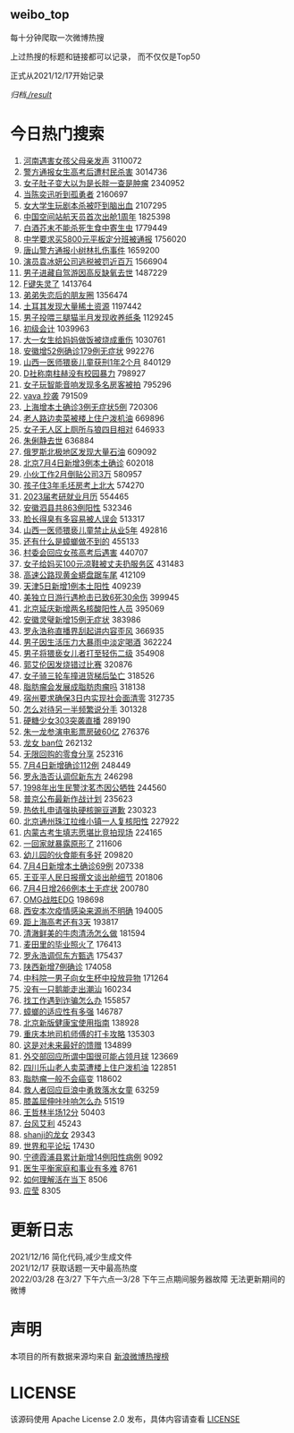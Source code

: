 weibo_top  
---
每十分钟爬取一次微博热搜  

上过热搜的标题和链接都可以记录， 而不仅仅是Top50

正式从2021/12/17开始记录  

*归档[./result](./result/)*

# 今日热门搜索  
1. [河南遇害女孩父母亲发声](https://s.weibo.com//weibo?q=%23%E6%B2%B3%E5%8D%97%E9%81%87%E5%AE%B3%E5%A5%B3%E5%AD%A9%E7%88%B6%E6%AF%8D%E4%BA%B2%E5%8F%91%E5%A3%B0%23&Refer=top) 3110072
2. [警方通报女生高考后遭村民杀害](https://s.weibo.com//weibo?q=%23%E8%AD%A6%E6%96%B9%E9%80%9A%E6%8A%A5%E5%A5%B3%E7%94%9F%E9%AB%98%E8%80%83%E5%90%8E%E9%81%AD%E6%9D%91%E6%B0%91%E6%9D%80%E5%AE%B3%23&Refer=top) 3014736
3. [女子肚子变大以为是长胖一查是肿瘤](https://s.weibo.com//weibo?q=%23%E5%A5%B3%E5%AD%90%E8%82%9A%E5%AD%90%E5%8F%98%E5%A4%A7%E4%BB%A5%E4%B8%BA%E6%98%AF%E9%95%BF%E8%83%96%E4%B8%80%E6%9F%A5%E6%98%AF%E8%82%BF%E7%98%A4%23&Refer=top) 2340952
4. [当陈奕迅听到孤勇者](https://s.weibo.com//weibo?q=%23%E5%BD%93%E9%99%88%E5%A5%95%E8%BF%85%E5%90%AC%E5%88%B0%E5%AD%A4%E5%8B%87%E8%80%85%23&Refer=top) 2160697
5. [女大学生玩剧本杀被吓到脑出血](https://s.weibo.com//weibo?q=%23%E5%A5%B3%E5%A4%A7%E5%AD%A6%E7%94%9F%E7%8E%A9%E5%89%A7%E6%9C%AC%E6%9D%80%E8%A2%AB%E5%90%93%E5%88%B0%E8%84%91%E5%87%BA%E8%A1%80%23&Refer=top) 2107295
6. [中国空间站航天员首次出舱1周年](https://s.weibo.com//weibo?q=%23%E4%B8%AD%E5%9B%BD%E7%A9%BA%E9%97%B4%E7%AB%99%E8%88%AA%E5%A4%A9%E5%91%98%E9%A6%96%E6%AC%A1%E5%87%BA%E8%88%B11%E5%91%A8%E5%B9%B4%23&Refer=top) 1825398
7. [白酒芥末不能杀死生食中寄生虫](https://s.weibo.com//weibo?q=%23%E7%99%BD%E9%85%92%E8%8A%A5%E6%9C%AB%E4%B8%8D%E8%83%BD%E6%9D%80%E6%AD%BB%E7%94%9F%E9%A3%9F%E4%B8%AD%E5%AF%84%E7%94%9F%E8%99%AB%23&Refer=top) 1779449
8. [中学要求买5800元平板定分班被通报](https://s.weibo.com//weibo?q=%23%E4%B8%AD%E5%AD%A6%E8%A6%81%E6%B1%82%E4%B9%B05800%E5%85%83%E5%B9%B3%E6%9D%BF%E5%AE%9A%E5%88%86%E7%8F%AD%E8%A2%AB%E9%80%9A%E6%8A%A5%23&Refer=top) 1756020
9. [唐山警方通报小树林扎伤事件](https://s.weibo.com//weibo?q=%23%E5%94%90%E5%B1%B1%E8%AD%A6%E6%96%B9%E9%80%9A%E6%8A%A5%E5%B0%8F%E6%A0%91%E6%9E%97%E6%89%8E%E4%BC%A4%E4%BA%8B%E4%BB%B6%23&Refer=top) 1659200
10. [演员袁冰妍公司逃税被罚近百万](https://s.weibo.com//weibo?q=%23%E6%BC%94%E5%91%98%E8%A2%81%E5%86%B0%E5%A6%8D%E5%85%AC%E5%8F%B8%E9%80%83%E7%A8%8E%E8%A2%AB%E7%BD%9A%E8%BF%91%E7%99%BE%E4%B8%87%23&Refer=top) 1566904
11. [男子进藏自驾游因高反缺氧去世](https://s.weibo.com//weibo?q=%23%E7%94%B7%E5%AD%90%E8%BF%9B%E8%97%8F%E8%87%AA%E9%A9%BE%E6%B8%B8%E5%9B%A0%E9%AB%98%E5%8F%8D%E7%BC%BA%E6%B0%A7%E5%8E%BB%E4%B8%96%23&Refer=top) 1487229
12. [F键失灵了](https://s.weibo.com//weibo?q=%23F%E9%94%AE%E5%A4%B1%E7%81%B5%E4%BA%86%23&Refer=top) 1413764
13. [弟弟失恋后的朋友圈](https://s.weibo.com//weibo?q=%23%E5%BC%9F%E5%BC%9F%E5%A4%B1%E6%81%8B%E5%90%8E%E7%9A%84%E6%9C%8B%E5%8F%8B%E5%9C%88%23&Refer=top) 1356474
14. [土耳其发现大量稀土资源](https://s.weibo.com//weibo?q=%23%E5%9C%9F%E8%80%B3%E5%85%B6%E5%8F%91%E7%8E%B0%E5%A4%A7%E9%87%8F%E7%A8%80%E5%9C%9F%E8%B5%84%E6%BA%90%23&Refer=top) 1197442
15. [男子投喂三腿猫半月发现收养纸条](https://s.weibo.com//weibo?q=%23%E7%94%B7%E5%AD%90%E6%8A%95%E5%96%82%E4%B8%89%E8%85%BF%E7%8C%AB%E5%8D%8A%E6%9C%88%E5%8F%91%E7%8E%B0%E6%94%B6%E5%85%BB%E7%BA%B8%E6%9D%A1%23&Refer=top) 1129245
16. [初级会计](https://s.weibo.com//weibo?q=%23%E5%88%9D%E7%BA%A7%E4%BC%9A%E8%AE%A1%23&Refer=top) 1039963
17. [大一女生给妈妈做饭被烧成重伤](https://s.weibo.com//weibo?q=%23%E5%A4%A7%E4%B8%80%E5%A5%B3%E7%94%9F%E7%BB%99%E5%A6%88%E5%A6%88%E5%81%9A%E9%A5%AD%E8%A2%AB%E7%83%A7%E6%88%90%E9%87%8D%E4%BC%A4%23&Refer=top) 1030761
18. [安徽增52例确诊179例无症状](https://s.weibo.com//weibo?q=%23%E5%AE%89%E5%BE%BD%E5%A2%9E52%E4%BE%8B%E7%A1%AE%E8%AF%8A179%E4%BE%8B%E6%97%A0%E7%97%87%E7%8A%B6%23&Refer=top) 992276
19. [山西一医师猥亵儿童获刑1年2个月](https://s.weibo.com//weibo?q=%23%E5%B1%B1%E8%A5%BF%E4%B8%80%E5%8C%BB%E5%B8%88%E7%8C%A5%E4%BA%B5%E5%84%BF%E7%AB%A5%E8%8E%B7%E5%88%911%E5%B9%B42%E4%B8%AA%E6%9C%88%23&Refer=top) 840129
20. [D社称南柱赫没有校园暴力](https://s.weibo.com//weibo?q=%23D%E7%A4%BE%E7%A7%B0%E5%8D%97%E6%9F%B1%E8%B5%AB%E6%B2%A1%E6%9C%89%E6%A0%A1%E5%9B%AD%E6%9A%B4%E5%8A%9B%23&Refer=top) 798927
21. [女子玩智能音响发现多名房客被拍](https://s.weibo.com//weibo?q=%23%E5%A5%B3%E5%AD%90%E7%8E%A9%E6%99%BA%E8%83%BD%E9%9F%B3%E5%93%8D%E5%8F%91%E7%8E%B0%E5%A4%9A%E5%90%8D%E6%88%BF%E5%AE%A2%E8%A2%AB%E6%8B%8D%23&Refer=top) 795296
22. [vava 抄袭](https://s.weibo.com//weibo?q=vava%20%E6%8A%84%E8%A2%AD&Refer=top) 791509
23. [上海增本土确诊3例无症状5例](https://s.weibo.com//weibo?q=%23%E4%B8%8A%E6%B5%B7%E5%A2%9E%E6%9C%AC%E5%9C%9F%E7%A1%AE%E8%AF%8A3%E4%BE%8B%E6%97%A0%E7%97%87%E7%8A%B65%E4%BE%8B%23&Refer=top) 720306
24. [老人路边卖菜被楼上住户泼机油](https://s.weibo.com//weibo?q=%23%E8%80%81%E4%BA%BA%E8%B7%AF%E8%BE%B9%E5%8D%96%E8%8F%9C%E8%A2%AB%E6%A5%BC%E4%B8%8A%E4%BD%8F%E6%88%B7%E6%B3%BC%E6%9C%BA%E6%B2%B9%23&Refer=top) 669896
25. [女子无人区上厕所与狼四目相对](https://s.weibo.com//weibo?q=%23%E5%A5%B3%E5%AD%90%E6%97%A0%E4%BA%BA%E5%8C%BA%E4%B8%8A%E5%8E%95%E6%89%80%E4%B8%8E%E7%8B%BC%E5%9B%9B%E7%9B%AE%E7%9B%B8%E5%AF%B9%23&Refer=top) 646933
26. [朱俐静去世](https://s.weibo.com//weibo?q=%23%E6%9C%B1%E4%BF%90%E9%9D%99%E5%8E%BB%E4%B8%96%23&Refer=top) 636884
27. [俄罗斯北极地区发现大量石油](https://s.weibo.com//weibo?q=%23%E4%BF%84%E7%BD%97%E6%96%AF%E5%8C%97%E6%9E%81%E5%9C%B0%E5%8C%BA%E5%8F%91%E7%8E%B0%E5%A4%A7%E9%87%8F%E7%9F%B3%E6%B2%B9%23&Refer=top) 609092
28. [北京7月4日新增3例本土确诊](https://s.weibo.com//weibo?q=%23%E5%8C%97%E4%BA%AC7%E6%9C%884%E6%97%A5%E6%96%B0%E5%A2%9E3%E4%BE%8B%E6%9C%AC%E5%9C%9F%E7%A1%AE%E8%AF%8A%23&Refer=top) 602018
29. [小伙工作2月倒贴公司3万](https://s.weibo.com//weibo?q=%23%E5%B0%8F%E4%BC%99%E5%B7%A5%E4%BD%9C2%E6%9C%88%E5%80%92%E8%B4%B4%E5%85%AC%E5%8F%B83%E4%B8%87%23&Refer=top) 580957
30. [孩子住3年毛坯房考上北大](https://s.weibo.com//weibo?q=%23%E5%AD%A9%E5%AD%90%E4%BD%8F3%E5%B9%B4%E6%AF%9B%E5%9D%AF%E6%88%BF%E8%80%83%E4%B8%8A%E5%8C%97%E5%A4%A7%23&Refer=top) 574270
31. [2023届考研就业月历](https://s.weibo.com//weibo?q=%232023%E5%B1%8A%E8%80%83%E7%A0%94%E5%B0%B1%E4%B8%9A%E6%9C%88%E5%8E%86%23&Refer=top) 554465
32. [安徽泗县共863例阳性](https://s.weibo.com//weibo?q=%23%E5%AE%89%E5%BE%BD%E6%B3%97%E5%8E%BF%E5%85%B1863%E4%BE%8B%E9%98%B3%E6%80%A7%23&Refer=top) 532346
33. [脸长得臭有多容易被人误会](https://s.weibo.com//weibo?q=%23%E8%84%B8%E9%95%BF%E5%BE%97%E8%87%AD%E6%9C%89%E5%A4%9A%E5%AE%B9%E6%98%93%E8%A2%AB%E4%BA%BA%E8%AF%AF%E4%BC%9A%23&Refer=top) 513317
34. [山西一医师猥亵儿童禁止从业5年](https://s.weibo.com//weibo?q=%23%E5%B1%B1%E8%A5%BF%E4%B8%80%E5%8C%BB%E5%B8%88%E7%8C%A5%E4%BA%B5%E5%84%BF%E7%AB%A5%E7%A6%81%E6%AD%A2%E4%BB%8E%E4%B8%9A5%E5%B9%B4%23&Refer=top) 492816
35. [还有什么是蟑螂做不到的](https://s.weibo.com//weibo?q=%23%E8%BF%98%E6%9C%89%E4%BB%80%E4%B9%88%E6%98%AF%E8%9F%91%E8%9E%82%E5%81%9A%E4%B8%8D%E5%88%B0%E7%9A%84%23&Refer=top) 455133
36. [村委会回应女孩高考后遇害](https://s.weibo.com//weibo?q=%23%E6%9D%91%E5%A7%94%E4%BC%9A%E5%9B%9E%E5%BA%94%E5%A5%B3%E5%AD%A9%E9%AB%98%E8%80%83%E5%90%8E%E9%81%87%E5%AE%B3%23&Refer=top) 440707
37. [女子给妈买100元凉鞋被丈夫扔服务区](https://s.weibo.com//weibo?q=%23%E5%A5%B3%E5%AD%90%E7%BB%99%E5%A6%88%E4%B9%B0100%E5%85%83%E5%87%89%E9%9E%8B%E8%A2%AB%E4%B8%88%E5%A4%AB%E6%89%94%E6%9C%8D%E5%8A%A1%E5%8C%BA%23&Refer=top) 431483
38. [高速公路现黄金蟒盘踞车尾](https://s.weibo.com//weibo?q=%23%E9%AB%98%E9%80%9F%E5%85%AC%E8%B7%AF%E7%8E%B0%E9%BB%84%E9%87%91%E8%9F%92%E7%9B%98%E8%B8%9E%E8%BD%A6%E5%B0%BE%23&Refer=top) 412109
39. [天津5日新增1例本土阳性](https://s.weibo.com//weibo?q=%23%E5%A4%A9%E6%B4%A55%E6%97%A5%E6%96%B0%E5%A2%9E1%E4%BE%8B%E6%9C%AC%E5%9C%9F%E9%98%B3%E6%80%A7%23&Refer=top) 409239
40. [美独立日游行遇枪击已致6死30余伤](https://s.weibo.com//weibo?q=%23%E7%BE%8E%E7%8B%AC%E7%AB%8B%E6%97%A5%E6%B8%B8%E8%A1%8C%E9%81%87%E6%9E%AA%E5%87%BB%E5%B7%B2%E8%87%B46%E6%AD%BB30%E4%BD%99%E4%BC%A4%23&Refer=top) 399945
41. [北京延庆新增两名核酸阳性人员](https://s.weibo.com//weibo?q=%23%E5%8C%97%E4%BA%AC%E5%BB%B6%E5%BA%86%E6%96%B0%E5%A2%9E%E4%B8%A4%E5%90%8D%E6%A0%B8%E9%85%B8%E9%98%B3%E6%80%A7%E4%BA%BA%E5%91%98%23&Refer=top) 395069
42. [安徽灵璧新增15例无症状](https://s.weibo.com//weibo?q=%23%E5%AE%89%E5%BE%BD%E7%81%B5%E7%92%A7%E6%96%B0%E5%A2%9E15%E4%BE%8B%E6%97%A0%E7%97%87%E7%8A%B6%23&Refer=top) 383986
43. [罗永浩称直播界刮起讲内容歪风](https://s.weibo.com//weibo?q=%23%E7%BD%97%E6%B0%B8%E6%B5%A9%E7%A7%B0%E7%9B%B4%E6%92%AD%E7%95%8C%E5%88%AE%E8%B5%B7%E8%AE%B2%E5%86%85%E5%AE%B9%E6%AD%AA%E9%A3%8E%23&Refer=top) 366935
44. [男子因生活压力大暴雨中淡定喝酒](https://s.weibo.com//weibo?q=%23%E7%94%B7%E5%AD%90%E5%9B%A0%E7%94%9F%E6%B4%BB%E5%8E%8B%E5%8A%9B%E5%A4%A7%E6%9A%B4%E9%9B%A8%E4%B8%AD%E6%B7%A1%E5%AE%9A%E5%96%9D%E9%85%92%23&Refer=top) 362224
45. [男子将猥亵女儿者打至轻伤二级](https://s.weibo.com//weibo?q=%23%E7%94%B7%E5%AD%90%E5%B0%86%E7%8C%A5%E4%BA%B5%E5%A5%B3%E5%84%BF%E8%80%85%E6%89%93%E8%87%B3%E8%BD%BB%E4%BC%A4%E4%BA%8C%E7%BA%A7%23&Refer=top) 354908
46. [郭艾伦因发烧错过比赛](https://s.weibo.com//weibo?q=%23%E9%83%AD%E8%89%BE%E4%BC%A6%E5%9B%A0%E5%8F%91%E7%83%A7%E9%94%99%E8%BF%87%E6%AF%94%E8%B5%9B%23&Refer=top) 320876
47. [女子骑三轮车撞进货梯后坠亡](https://s.weibo.com//weibo?q=%23%E5%A5%B3%E5%AD%90%E9%AA%91%E4%B8%89%E8%BD%AE%E8%BD%A6%E6%92%9E%E8%BF%9B%E8%B4%A7%E6%A2%AF%E5%90%8E%E5%9D%A0%E4%BA%A1%23&Refer=top) 318526
48. [脂肪瘤会发展成脂肪肉瘤吗](https://s.weibo.com//weibo?q=%23%E8%84%82%E8%82%AA%E7%98%A4%E4%BC%9A%E5%8F%91%E5%B1%95%E6%88%90%E8%84%82%E8%82%AA%E8%82%89%E7%98%A4%E5%90%97%23&Refer=top) 318138
49. [宿州要求确保3日内实现社会面清零](https://s.weibo.com//weibo?q=%23%E5%AE%BF%E5%B7%9E%E8%A6%81%E6%B1%82%E7%A1%AE%E4%BF%9D3%E6%97%A5%E5%86%85%E5%AE%9E%E7%8E%B0%E7%A4%BE%E4%BC%9A%E9%9D%A2%E6%B8%85%E9%9B%B6%23&Refer=top) 312735
50. [怎么对待另一半频繁说分手](https://s.weibo.com//weibo?q=%23%E6%80%8E%E4%B9%88%E5%AF%B9%E5%BE%85%E5%8F%A6%E4%B8%80%E5%8D%8A%E9%A2%91%E7%B9%81%E8%AF%B4%E5%88%86%E6%89%8B%23&Refer=top) 301328
51. [硬糖少女303突袭直播](https://s.weibo.com//weibo?q=%23%E7%A1%AC%E7%B3%96%E5%B0%91%E5%A5%B3303%E7%AA%81%E8%A2%AD%E7%9B%B4%E6%92%AD%23&Refer=top) 289190
52. [朱一龙参演电影票房破60亿](https://s.weibo.com//weibo?q=%23%E6%9C%B1%E4%B8%80%E9%BE%99%E5%8F%82%E6%BC%94%E7%94%B5%E5%BD%B1%E7%A5%A8%E6%88%BF%E7%A0%B460%E4%BA%BF%23&Refer=top) 276376
53. [龙女 ban位](https://s.weibo.com//weibo?q=%E9%BE%99%E5%A5%B3%20ban%E4%BD%8D&Refer=top) 262132
54. [无限回购的零食分享](https://s.weibo.com//weibo?q=%23%E6%97%A0%E9%99%90%E5%9B%9E%E8%B4%AD%E7%9A%84%E9%9B%B6%E9%A3%9F%E5%88%86%E4%BA%AB%23&Refer=top) 252316
55. [7月4日新增确诊112例](https://s.weibo.com//weibo?q=7%E6%9C%884%E6%97%A5%E6%96%B0%E5%A2%9E%E7%A1%AE%E8%AF%8A112%E4%BE%8B&Refer=top) 248449
56. [罗永浩否认调侃新东方](https://s.weibo.com//weibo?q=%23%E7%BD%97%E6%B0%B8%E6%B5%A9%E5%90%A6%E8%AE%A4%E8%B0%83%E4%BE%83%E6%96%B0%E4%B8%9C%E6%96%B9%23&Refer=top) 246298
57. [1998年出生民警沈茗杰因公牺牲](https://s.weibo.com//weibo?q=%231998%E5%B9%B4%E5%87%BA%E7%94%9F%E6%B0%91%E8%AD%A6%E6%B2%88%E8%8C%97%E6%9D%B0%E5%9B%A0%E5%85%AC%E7%89%BA%E7%89%B2%23&Refer=top) 244560
58. [普京公布最新作战计划](https://s.weibo.com//weibo?q=%23%E6%99%AE%E4%BA%AC%E5%85%AC%E5%B8%83%E6%9C%80%E6%96%B0%E4%BD%9C%E6%88%98%E8%AE%A1%E5%88%92%23&Refer=top) 235623
59. [热依扎申请强执硬核豌豆道歉](https://s.weibo.com//weibo?q=%23%E7%83%AD%E4%BE%9D%E6%89%8E%E7%94%B3%E8%AF%B7%E5%BC%BA%E6%89%A7%E7%A1%AC%E6%A0%B8%E8%B1%8C%E8%B1%86%E9%81%93%E6%AD%89%23&Refer=top) 230323
60. [北京通州珠江拉维小镇一人复核阳性](https://s.weibo.com//weibo?q=%23%E5%8C%97%E4%BA%AC%E9%80%9A%E5%B7%9E%E7%8F%A0%E6%B1%9F%E6%8B%89%E7%BB%B4%E5%B0%8F%E9%95%87%E4%B8%80%E4%BA%BA%E5%A4%8D%E6%A0%B8%E9%98%B3%E6%80%A7%23&Refer=top) 227922
61. [内蒙古考生填志愿堪比竞拍现场](https://s.weibo.com//weibo?q=%23%E5%86%85%E8%92%99%E5%8F%A4%E8%80%83%E7%94%9F%E5%A1%AB%E5%BF%97%E6%84%BF%E5%A0%AA%E6%AF%94%E7%AB%9E%E6%8B%8D%E7%8E%B0%E5%9C%BA%23&Refer=top) 224165
62. [一回家就暴露原形了](https://s.weibo.com//weibo?q=%23%E4%B8%80%E5%9B%9E%E5%AE%B6%E5%B0%B1%E6%9A%B4%E9%9C%B2%E5%8E%9F%E5%BD%A2%E4%BA%86%23&Refer=top) 211606
63. [幼儿园的伙食能有多好](https://s.weibo.com//weibo?q=%23%E5%B9%BC%E5%84%BF%E5%9B%AD%E7%9A%84%E4%BC%99%E9%A3%9F%E8%83%BD%E6%9C%89%E5%A4%9A%E5%A5%BD%23&Refer=top) 209820
64. [7月4日新增本土确诊69例](https://s.weibo.com//weibo?q=%237%E6%9C%884%E6%97%A5%E6%96%B0%E5%A2%9E%E6%9C%AC%E5%9C%9F%E7%A1%AE%E8%AF%8A69%E4%BE%8B%23&Refer=top) 207338
65. [王亚平人民日报撰文谈出舱细节](https://s.weibo.com//weibo?q=%23%E7%8E%8B%E4%BA%9A%E5%B9%B3%E4%BA%BA%E6%B0%91%E6%97%A5%E6%8A%A5%E6%92%B0%E6%96%87%E8%B0%88%E5%87%BA%E8%88%B1%E7%BB%86%E8%8A%82%23&Refer=top) 201806
66. [7月4日增266例本土无症状](https://s.weibo.com//weibo?q=%237%E6%9C%884%E6%97%A5%E5%A2%9E266%E4%BE%8B%E6%9C%AC%E5%9C%9F%E6%97%A0%E7%97%87%E7%8A%B6%23&Refer=top) 200780
67. [OMG战胜EDG](https://s.weibo.com//weibo?q=%23OMG%E6%88%98%E8%83%9CEDG%23&Refer=top) 198698
68. [西安本次疫情感染来源尚不明确](https://s.weibo.com//weibo?q=%23%E8%A5%BF%E5%AE%89%E6%9C%AC%E6%AC%A1%E7%96%AB%E6%83%85%E6%84%9F%E6%9F%93%E6%9D%A5%E6%BA%90%E5%B0%9A%E4%B8%8D%E6%98%8E%E7%A1%AE%23&Refer=top) 194005
69. [距上海高考还有3天](https://s.weibo.com//weibo?q=%23%E8%B7%9D%E4%B8%8A%E6%B5%B7%E9%AB%98%E8%80%83%E8%BF%98%E6%9C%893%E5%A4%A9%23&Refer=top) 193817
70. [清澈鲜美的牛肉清汤怎么做](https://s.weibo.com//weibo?q=%23%E6%B8%85%E6%BE%88%E9%B2%9C%E7%BE%8E%E7%9A%84%E7%89%9B%E8%82%89%E6%B8%85%E6%B1%A4%E6%80%8E%E4%B9%88%E5%81%9A%23&Refer=top) 181594
71. [麦田里的毕业照火了](https://s.weibo.com//weibo?q=%23%E9%BA%A6%E7%94%B0%E9%87%8C%E7%9A%84%E6%AF%95%E4%B8%9A%E7%85%A7%E7%81%AB%E4%BA%86%23&Refer=top) 176413
72. [罗永浩调侃东方甄选](https://s.weibo.com//weibo?q=%23%E7%BD%97%E6%B0%B8%E6%B5%A9%E8%B0%83%E4%BE%83%E4%B8%9C%E6%96%B9%E7%94%84%E9%80%89%23&Refer=top) 175437
73. [陕西新增7例确诊](https://s.weibo.com//weibo?q=%23%E9%99%95%E8%A5%BF%E6%96%B0%E5%A2%9E7%E4%BE%8B%E7%A1%AE%E8%AF%8A%23&Refer=top) 174058
74. [中科院一男子向女生杯中投放异物](https://s.weibo.com//weibo?q=%23%E4%B8%AD%E7%A7%91%E9%99%A2%E4%B8%80%E7%94%B7%E5%AD%90%E5%90%91%E5%A5%B3%E7%94%9F%E6%9D%AF%E4%B8%AD%E6%8A%95%E6%94%BE%E5%BC%82%E7%89%A9%23&Refer=top) 171264
75. [没有一只鹅能走出潮汕](https://s.weibo.com//weibo?q=%23%E6%B2%A1%E6%9C%89%E4%B8%80%E5%8F%AA%E9%B9%85%E8%83%BD%E8%B5%B0%E5%87%BA%E6%BD%AE%E6%B1%95%23&Refer=top) 160234
76. [找工作遇到诈骗怎么办](https://s.weibo.com//weibo?q=%23%E6%89%BE%E5%B7%A5%E4%BD%9C%E9%81%87%E5%88%B0%E8%AF%88%E9%AA%97%E6%80%8E%E4%B9%88%E5%8A%9E%23&Refer=top) 155857
77. [蟑螂的适应性有多强](https://s.weibo.com//weibo?q=%23%E8%9F%91%E8%9E%82%E7%9A%84%E9%80%82%E5%BA%94%E6%80%A7%E6%9C%89%E5%A4%9A%E5%BC%BA%23&Refer=top) 146787
78. [北京新版健康宝使用指南](https://s.weibo.com//weibo?q=%23%E5%8C%97%E4%BA%AC%E6%96%B0%E7%89%88%E5%81%A5%E5%BA%B7%E5%AE%9D%E4%BD%BF%E7%94%A8%E6%8C%87%E5%8D%97%23&Refer=top) 138928
79. [重庆本地司机师傅的打卡攻略](https://s.weibo.com//weibo?q=%23%E9%87%8D%E5%BA%86%E6%9C%AC%E5%9C%B0%E5%8F%B8%E6%9C%BA%E5%B8%88%E5%82%85%E7%9A%84%E6%89%93%E5%8D%A1%E6%94%BB%E7%95%A5%23&Refer=top) 135303
80. [这是对未来最好的馈赠](https://s.weibo.com//weibo?q=%23%E8%BF%99%E6%98%AF%E5%AF%B9%E6%9C%AA%E6%9D%A5%E6%9C%80%E5%A5%BD%E7%9A%84%E9%A6%88%E8%B5%A0%23&Refer=top) 134899
81. [外交部回应所谓中国很可能占领月球](https://s.weibo.com//weibo?q=%23%E5%A4%96%E4%BA%A4%E9%83%A8%E5%9B%9E%E5%BA%94%E6%89%80%E8%B0%93%E4%B8%AD%E5%9B%BD%E5%BE%88%E5%8F%AF%E8%83%BD%E5%8D%A0%E9%A2%86%E6%9C%88%E7%90%83%23&Refer=top) 123669
82. [四川乐山老人卖菜遭楼上住户泼机油](https://s.weibo.com//weibo?q=%E5%9B%9B%E5%B7%9D%E4%B9%90%E5%B1%B1%E8%80%81%E4%BA%BA%E5%8D%96%E8%8F%9C%E9%81%AD%E6%A5%BC%E4%B8%8A%E4%BD%8F%E6%88%B7%E6%B3%BC%E6%9C%BA%E6%B2%B9&Refer=top) 122851
83. [脂肪瘤一般不会癌变](https://s.weibo.com//weibo?q=%23%E8%84%82%E8%82%AA%E7%98%A4%E4%B8%80%E8%88%AC%E4%B8%8D%E4%BC%9A%E7%99%8C%E5%8F%98%23&Refer=top) 118602
84. [救人者回应巨浪中勇救落水女童](https://s.weibo.com//weibo?q=%23%E6%95%91%E4%BA%BA%E8%80%85%E5%9B%9E%E5%BA%94%E5%B7%A8%E6%B5%AA%E4%B8%AD%E5%8B%87%E6%95%91%E8%90%BD%E6%B0%B4%E5%A5%B3%E7%AB%A5%23&Refer=top) 63259
85. [膝盖屈伸咔咔响怎么办](https://s.weibo.com//weibo?q=%23%E8%86%9D%E7%9B%96%E5%B1%88%E4%BC%B8%E5%92%94%E5%92%94%E5%93%8D%E6%80%8E%E4%B9%88%E5%8A%9E%23&Refer=top) 51519
86. [王哲林半场12分](https://s.weibo.com//weibo?q=%23%E7%8E%8B%E5%93%B2%E6%9E%97%E5%8D%8A%E5%9C%BA12%E5%88%86%23&Refer=top) 50403
87. [台风艾利](https://s.weibo.com//weibo?q=%E5%8F%B0%E9%A3%8E%E8%89%BE%E5%88%A9&Refer=top) 45243
88. [shanji的龙女](https://s.weibo.com//weibo?q=%23shanji%E7%9A%84%E9%BE%99%E5%A5%B3%23&Refer=top) 29343
89. [世界和平论坛](https://s.weibo.com//weibo?q=%23%E4%B8%96%E7%95%8C%E5%92%8C%E5%B9%B3%E8%AE%BA%E5%9D%9B%23&Refer=top) 17430
90. [宁德霞浦县累计新增14例阳性病例](https://s.weibo.com//weibo?q=%23%E5%AE%81%E5%BE%B7%E9%9C%9E%E6%B5%A6%E5%8E%BF%E7%B4%AF%E8%AE%A1%E6%96%B0%E5%A2%9E14%E4%BE%8B%E9%98%B3%E6%80%A7%E7%97%85%E4%BE%8B%23&Refer=top) 9092
91. [医生平衡家庭和事业有多难](https://s.weibo.com//weibo?q=%23%E5%8C%BB%E7%94%9F%E5%B9%B3%E8%A1%A1%E5%AE%B6%E5%BA%AD%E5%92%8C%E4%BA%8B%E4%B8%9A%E6%9C%89%E5%A4%9A%E9%9A%BE%23&Refer=top) 8761
92. [如何理解活在当下](https://s.weibo.com//weibo?q=%23%E5%A6%82%E4%BD%95%E7%90%86%E8%A7%A3%E6%B4%BB%E5%9C%A8%E5%BD%93%E4%B8%8B%23&Refer=top) 8506
93. [应莹](https://s.weibo.com//weibo?q=%E5%BA%94%E8%8E%B9&Refer=top) 8305
# 更新日志  
2021/12/16  简化代码,减少生成文件  
2021/12/17  获取话题一天中最高热度  
2022/03/28  在3/27 下午六点—3/28 下午三点期间服务器故障 无法更新期间的微博  
# 声明  
本项目的所有数据来源均来自 [新浪微博热搜榜](https://s.weibo.com/top/summary)  

# LICENSE
该源码使用 Apache License 2.0 发布，具体内容请查看 [LICENSE](./LICENSE)
